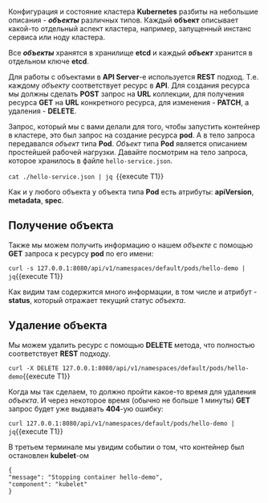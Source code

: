Конфигурация и состояние кластера **Kubernetes** разбиты на небольшие описания - ***объекты*** различных типов. Каждый **объект** описывает какой-то отдельный аспект кластера, например, запущенный инстанс сервиса или ноду кластера. 

Все ***объекты*** хранятся в хранилище **etcd**  и каждый ***объект*** хранится в отдельном ключе **etcd**. 

Для работы с объектами в **API Server**-е используется **REST** подход. Т.е. каждому *объекту* соответствует ресурс в **API**. Для создания ресурса мы должны сделать **POST** запрос на **URL** коллекции, для получения ресурса **GET** на **URL** конкретного ресурса, для изменения - **PATCH**, а удаления - **DELETE**.  

Запрос, который мы с вами делали для того, чтобы запустить контейнер в кластере, это был запрос на создание ресурса **pod**. А в тело запроса передавался *объект* типа **Pod**. *Объект* типа **Pod** является описанием простейшей рабочей нагрузки. Давайте посмотрим на тело запроса, которое хранилось в файле `hello-service.json`.

`cat ./hello-service.json | jq `{{execute T1}}

Как и у любого объекта у объекта типа **Pod** есть атрибуты: **apiVersion**, **metadata**, **spec**.



## Получение объекта

Также мы можем получить информацию о нашем *объекте* с помощью **GET** запроса к ресурсу **pod** по его имени:

`curl -s 127.0.0.1:8080/api/v1/namespaces/default/pods/hello-demo | jq`{{execute T1}}

Как видим там содержится много информации, в том числе и атрибут - **status**, который отражает текущий статус *объекта*.



## Удаление объекта 

Мы можем удалить ресурс с помощью **DELETE** метода, что полностью соответствует **REST** подходу.

`curl -X DELETE 127.0.0.1:8080/api/v1/namespaces/default/pods/hello-demo`{{execute T1}}

Когда мы так сделаем, то должно пройти какое-то время для удаления *объекта*. И через некоторое время (обычно не больше 1 минуты) **GET** запрос будет уже выдавать **404**-ую ошибку:

`curl 127.0.0.1:8080/api/v1/namespaces/default/pods/hello-demo | jq`{{execute T1}}

B третьем терминале мы увидим событии о том, что контейнер был остановлен **kubelet**-ом

```
{
"message": "Stopping container hello-demo",
"component": "kubelet"
}
```

